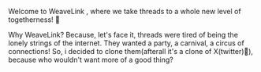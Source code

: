 Welcome to WeaveLink , where we take threads to a whole new level of togetherness! 🎉

Why WeaveLink?
Because, let's face it, threads were tired of being the lonely strings of the internet. They wanted a party, a carnival, a circus of connections! So, i decided to clone them(afterall it's a clone of X(twitter)😬), because who wouldn't want more of a good thing?

